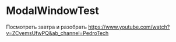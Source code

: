 # ModalWindowTest
 Посмотреть завтра и разобрать
https://www.youtube.com/watch?v=ZCvemsUfwPQ&ab_channel=PedroTech